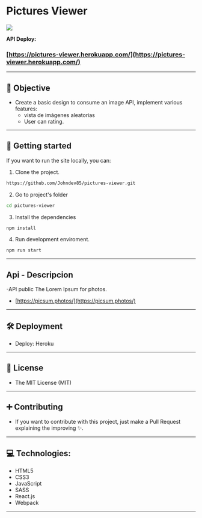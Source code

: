 # Pictures Viewer

![](https://i.imgur.com/ONTYKL1.png)

**API Deploy:**

### [https://pictures-viewer.herokuapp.com/](https://pictures-viewer.herokuapp.com/)

---

## 🎯 Objective

-   Create a basic design to consume an image API, implement various features:
    -   vista de imágenes aleatorias
    -   User can rating.

---

## 🚀 Getting started

If you want to run the site locally, you can:

1. Clone the project.

```bash
https://github.com/Johndev85/pictures-viewer.git
```

2. Go to project's folder

```bash
cd pictures-viewer
```

3. Install the dependencies

```bash
npm install
```

4. Run development enviroment.

```bash
npm run start
```

---

## Api - Descripcion

-API public The Lorem Ipsum for photos.

-   [https://picsum.photos/](https://picsum.photos/)

---

## 🛠 Deployment

-   Deploy: Heroku

---

## 🧾 License

-   The MIT License (MIT)

---

## ➕ Contributing

-   If you want to contribute with this project, just make a Pull Request explaining the improving ✨.

---

## 💻 Technologies:

-   HTML5
-   CSS3
-   JavaScript
-   SASS
-   React.js
-   Webpack

---
